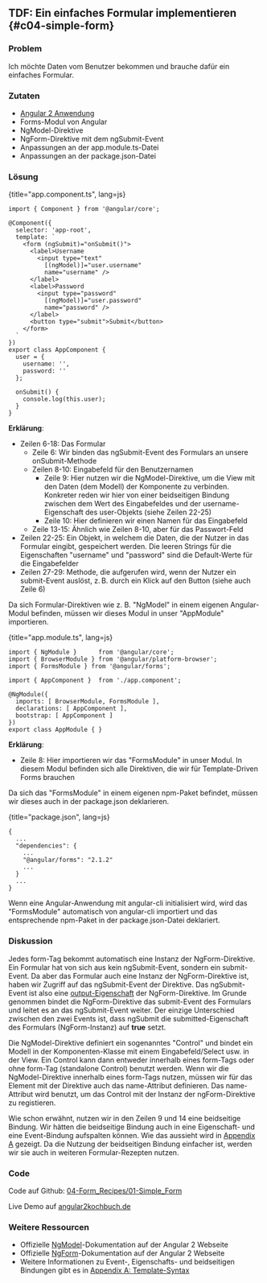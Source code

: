 ## TDF: Ein einfaches Formular implementieren {#c04-simple-form}

### Problem

Ich möchte Daten vom Benutzer bekommen und brauche dafür ein einfaches Formular.

### Zutaten
* [Angular 2 Anwendung](#c02-angular-app)
* Forms-Modul von Angular
* NgModel-Direktive
* NgForm-Direktive mit dem ngSubmit-Event
* Anpassungen an der app.module.ts-Datei
* Anpassungen an der package.json-Datei

### Lösung

{title="app.component.ts", lang=js}
```
import { Component } from '@angular/core';

@Component({
  selector: 'app-root',
  template: `
    <form (ngSubmit)="onSubmit()">
      <label>Username
        <input type="text"
          [(ngModel)]="user.username"
          name="username" />
      </label>
      <label>Password
        <input type="password"
          [(ngModel)]="user.password"
          name="password" />
      </label>
      <button type="submit">Submit</button>
    </form>
  `
})
export class AppComponent {
  user = {
    username: '',
    password: ''
  };

  onSubmit() {
    console.log(this.user);
  }
}
```

__Erklärung__:

* Zeilen 6-18: Das Formular
  * Zeile 6: Wir binden das ngSubmit-Event des Formulars an unsere onSubmit-Methode
  * Zeilen 8-10: Eingabefeld für den Benutzernamen
    * Zeile 9: Hier nutzen wir die NgModel-Direktive, um die View mit den Daten (dem Modell) der Komponente zu verbinden. Konkreter reden wir hier von einer beidseitigen Bindung zwischen dem Wert des Eingabefeldes und der username-Eigenschaft des user-Objekts (siehe Zeilen 22-25)
    * Zeile 10: Hier definieren wir einen Namen für das Eingabefeld
  * Zeile 13-15: Ähnlich wie Zeilen 8-10, aber für das Passwort-Feld
* Zeilen 22-25: Ein Objekt, in welchem die Daten, die der Nutzer in das Formular eingibt, gespeichert werden. Die leeren Strings für die Eigenschaften "username" und "password" sind die Default-Werte für die Eingabefelder
* Zeilen 27-29: Methode, die aufgerufen wird, wenn der Nutzer ein submit-Event auslöst, z. B. durch ein Klick auf den Button (siehe auch Zeile 6)

Da sich Formular-Direktiven wie z. B. "NgModel" in einem eigenen Angular-Modul befinden, müssen wir dieses Modul in unser "AppModule" importieren.

{title="app.module.ts", lang=js}
```
import { NgModule }      from '@angular/core';
import { BrowserModule } from '@angular/platform-browser';
import { FormsModule } from '@angular/forms';

import { AppComponent }  from './app.component';

@NgModule({
  imports: [ BrowserModule, FormsModule ],
  declarations: [ AppComponent ],
  bootstrap: [ AppComponent ]
})
export class AppModule { }
```

__Erklärung__:

* Zeile 8: Hier importieren wir das "FormsModule" in unser Modul. In diesem Modul befinden sich alle Direktiven, die wir für Template-Driven Forms brauchen

Da sich das "FormsModule" in einem eigenen npm-Paket befindet, müssen wir dieses auch in der package.json deklarieren.

{title="package.json", lang=js}
```
{
  ...
  "dependencies": {
    ...
    "@angular/forms": "2.1.2"
    ...
  }
  ...
}
```

Wenn eine Angular-Anwendung mit angular-cli initialisiert wird, wird das "FormsModule" automatisch von angular-cli importiert und das entsprechende npm-Paket in der package.json-Datei deklariert.

### Diskussion

Jedes form-Tag bekommt automatisch eine Instanz der NgForm-Direktive.
Ein Formular hat von sich aus kein ngSubmit-Event, sondern ein submit-Event.
Da aber das Formular auch eine Instanz der NgForm-Direktive ist, haben wir Zugriff auf das ngSubmit-Event der Direktive.
Das ngSubmit-Event ist also eine [output-Eigenschaft](#gl-output-property) der NgForm-Direktive.
Im Grunde genommen bindet die NgForm-Direktive das submit-Event des Formulars und leitet es an das ngSubmit-Event weiter.
Der einzige Unterschied zwischen den zwei Events ist, dass ngSubmit die submitted-Eigenschaft des Formulars (NgForm-Instanz) auf __true__ setzt.

Die NgModel-Direktive definiert ein sogenanntes "Control" und bindet ein Modell in der Komponenten-Klasse mit einem Eingabefeld/Select usw. in der View.
Ein Control kann dann entweder innerhalb eines form-Tags oder ohne form-Tag (standalone Control) benutzt werden.
Wenn wir die NgModel-Direktive innerhalb eines form-Tags nutzen, müssen wir für das Element mit der Direktive auch das name-Attribut definieren.
Das name-Attribut wird benutzt, um das Control mit der Instanz der ngForm-Direktive zu registieren.

Wie schon erwähnt, nutzen wir in den Zeilen 9 und 14 eine beidseitige Bindung.
Wir hätten die beidseitige Bindung auch in eine Eigenschaft- und eine Event-Bindung aufspalten können.
Wie das aussieht wird in [Appendix A](#appendix-a) gezeigt.
Da die Nutzung der beidseitigen Bindung einfacher ist, werden wir sie auch in weiteren Formular-Rezepten nutzen.

### Code

Code auf Github: [04-Form\_Recipes/01-Simple\_Form](https://github.com/jsperts/angular2_kochbuch_code/tree/master/04-Form_Recipes/01-Simple_Form)

Live Demo auf [angular2kochbuch.de](http://angular2kochbuch.de/examples/code/04-Form_Recipes/01-Simple_Form/index.html)

### Weitere Ressourcen

* Offizielle [NgModel](https://angular.io/docs/ts/latest/api/forms/index/NgModel-directive.html)-Dokumentation auf der Angular 2 Webseite
* Offizielle [NgForm](https://angular.io/docs/ts/latest/api/forms/index/NgForm-directive.html)-Dokumentation auf der Angular 2 Webseite
* Weitere Informationen zu Event-, Eigenschafts- und beidseitigen Bindungen gibt es in [Appendix A: Template-Syntax](#appendix-a)

